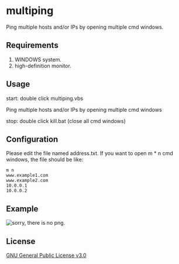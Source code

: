# multiping
Ping multiple hosts and/or IPs by opening multiple cmd windows.

## Requirements
1. WINDOWS system.
2. high-definition monitor.

## Usage
start: double click multiping.vbs

Ping multiple hosts and/or IPs by opening multiple cmd windows

stop: double click kill.bat (close all cmd windows)

## Configuration
Please edit the file named address.txt.
If you want to open m * n cmd windows, the file should be like:
```
m n
www.example1.com
www.example2.com
10.0.0.1
10.0.0.2
```

## Example
![sorry, there is no png.](http://ipv6.lab.ivi2.com/png/multiping.PNG)

## License
[GNU General Public License v3.0](http://www.gnu.org/)
